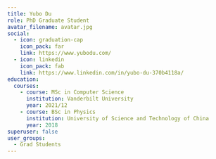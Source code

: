 ```yaml
---
title: Yubo Du
role: PhD Graduate Student
avatar_filename: avatar.jpg
social:
  - icon: graduation-cap
    icon_pack: far
    link: https://www.yubodu.com/
  - icon: linkedin
    icon_pack: fab
    link: https://www.linkedin.com/in/yubo-du-370b4118a/
education:
  courses:
    - course: MSc in Computer Science
      institution: Vanderbilt University
      year: 2021/12
    - course: BSc in Physics
      institution: University of Science and Technology of China
      year: 2018
superuser: false
user_groups:
  - Grad Students
---
```

